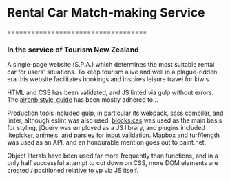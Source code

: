 # Rental Car Match-making Service
===================================

### In the service of Tourism New Zealand

A single-page website (S.P.A.) which determines the most suitable rental car for users' situations. To keep tourism alive and well in a plague-ridden era this website facilitates bookings and inspires leisure travel for kiwis.

HTML and CSS has been validated, and JS linted via gulp without errors. The [airbnb style-guide](https://github.com/airbnb/javascript) has been mostly adhered to...

Production tools included gulp, in particular its webpack, sass compiler, and linter, although eslint was also used. [blocks.css](https://github.com/thesephist/blocks.css) was used as the main basis for styling, jQuery was employed as a JS library, and plugins included [litepicker](https://github.com/wakirin/Litepicker), [animejs](https://github.com/juliangarnier/anime/), and [parsley](https://parsleyjs.org/) for input validation. Mapbox and turf/length was used as an API, and an honourable mention goes out to paint.net.

Object literals have been used far more frequently than functions, and in a only half successful attempt to cut down on CSS, more DOM elements are created / positioned relative to vp via JS itself.
